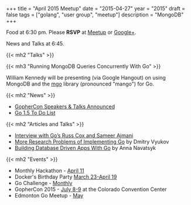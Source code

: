 +++
title = "April 2015 Meetup"
date = "2015-04-27"
year = "2015"
draft = false
tags = ["golang", "user group", "meetup"]
description = "MongoDB"
+++

Food at 6:30 pm. Please **RSVP** at [Meetup](https://www.meetup.com/startupedmonton/events/220969079/) or [Google+](https://plus.google.com/events/c5ii4ngm4aurooekn4f6ckf96qo?authkey=CJ3cutmilNakMg).

News and Talks at 6:45.

{{< mh2 "Talks" >}}

{{< mh3 "Running MongoDB Queries Concurrently With Go" >}}

William Kennedy will be presenting (via Google Hangout) on using MongoDB and the [mgo](https://labix.org/mgo) library (pronounced "mango") for Go.

{{< mh2 "News" >}}

- [GopherCon Speakers & Talks Announced](https://blog.gopheracademy.com/)
- [Go 1.5 To Do List](https://golang.org//s/go15todo)

{{< mh2 "Articles and Talks" >}}

- [Interview with Go’s Russ Cox and Sameer Ajmani](http://www.pl-enthusiast.net/2015/03/25/interview-with-gos-russ-cox-and-sameer-ajmani/)
- [More Research Problems of Implementing Go](https://talks.godoc.org/github.com/golang/talks/2014/research2.slide#1) by Dmitry Vyukov
- [Building Database Driven Apps With Go](https://vividcortex.com/blog/2015/03/25/building-your-first-database-sql-program/) by Anna Navatsyk

{{< mh2 "Events" >}}

- Monthly Hackathon - [April 11](https://www.meetup.com/startupedmonton/events/220888016/)
- Docker's Birthday Party [March 23-April 19](http://docker.party/)
- Go Challenge - [Monthly](http://golang-challenge.com/)
- GopherCon 2015 - [July 8-9](https://www.gophercon.com/) at the Colorado Convention Center
- Edmonton Go Meetup - [May](/meetup/2015-05/)
